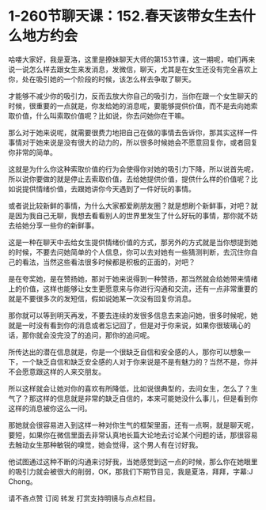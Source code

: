 # 1-260节聊天课：152.春天该带女生去什么地方约会

哈喽大家好，我是夏洛，这里是撩妹聊天大师的第153节课，这一期呢，咱们再来说一说怎么样去跟女生来发消息，发微信，聊天，尤其是在女生还没有完全喜欢上你，处在吸引她的一个阶段的时候，该怎么样去争取了聊天。

才能够不减少你的吸引力，反而去放大你自己的吸引力，当你在跟一个女生聊天的时候，很重要的一点就是，你发给她的消息呢，要能够提供价值，而不是去向她索取价值，什么叫索取价值呢？比如说，你去问她你在干嘛。

那么对于她来说呢，就需要很费力地把自己在做的事情去告诉你，那其实这样一件事情对于她来说是没有很大的动力的，所以很多时候她会不愿意回复你，或者回复你非常的简单。

这就是为什么你这种索取价值的行为会使得你对她的吸引力下降，所以说首先呢，所以说你要做的就是停止去索取价值，去给她提供价值，提供什么样的价值呢？比如说提供情绪价值，去跟她讲你今天遇到了一件好玩的事情。

或者说比较新鲜的事情，为什么大家都爱刷朋友圈？就是想刷个新鲜事，对吧？就是因为我自己无聊，我想去看看别人的世界里发生了什么好玩的事情，那你就不妨去给她分享一些你的新鲜事。

这是一种在聊天中去给女生提供情绪价值的方式，那另外的方式就是当你想提到她的时候，不要去问她简单的个人信息，你可以去对她有一些猜测判断，去沉住你自己的看法，当然这些看法很多时候都是积极的正面的，对吧？

是在夸奖她，是在赞扬她，那对于她来说得到一种赞扬，那当然就会给她带来情绪上的价值，这样也能够让女生更愿意来与你进行沟通和交流，还有一点非常重要的就是不要很多次的发短信，假如说她某一次没有回复你消息。

那你就可以等到明天再发，不要去连续的发很多信息去来追问她，很多时候呢，她就是一时没有看到你的消息或者忘记回了，但是对于你来说，如果你很玻璃心的话，那你就会没完没了的追问，那你的追问呢。

所传达出的潜在信息就是，你是一个很缺乏自信和安全感的人，那你可以想象一下，一个缺乏自信和缺乏安全感的人对于你来说是不是有魅力的？当然不是，你并不会愿意跟这样的人来交朋友。

所以这样就会让她对你的喜欢有所降低，比如说很典型的，去问女生，怎么了？生气了？那这样的信息就是非常的缺乏自信的，本来可能她没什么事儿，但是看到你这样的消息被你这么一问。

那她就会很容易进入到这样一种对你生气的框架里面，还有一点啊，就是聊天呢，要短，如果你在微信里面去非常认真地长篇大论地去讨论某个问题的话，那很容易去触动女生那种敏锐的嗅觉，她会觉得，这个男人有在讨好我。

他试图通过这种不断的沟通来讨好我，当她感觉到这一点的时候，那么你在她眼里的吸引力就会被很大的削弱，OK，那我们下期节目见，我是夏洛，拜拜，字幕:J Chong。

请不吝点赞 订阅 转发 打赏支持明镜与点点栏目。